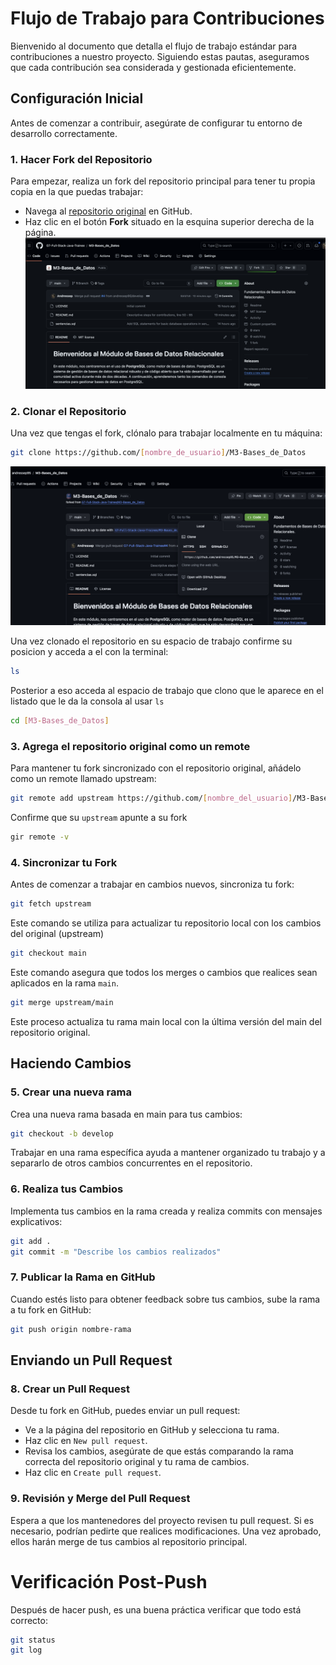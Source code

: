# Flujo de Trabajo para Contribuciones

Bienvenido al documento que detalla el flujo de trabajo estándar para contribuciones a nuestro proyecto. Siguiendo estas pautas, aseguramos que cada contribución sea considerada y gestionada eficientemente.

## Configuración Inicial
Antes de comenzar a contribuir, asegúrate de configurar tu entorno de desarrollo correctamente.

### 1. Hacer Fork del Repositorio

Para empezar, realiza un fork del repositorio principal para tener tu propia copia en la que puedas trabajar:

- Navega al [repositorio original](https://github.com/G7-Full-Stack-Java-Trainee/M3-Bases_de_Datos) en GitHub.
- Haz clic en el botón **Fork** situado en la esquina superior derecha de la página.
![Fork](assets/images/fork-example.png)


### 2. Clonar el Repositorio

Una vez que tengas el fork, clónalo para trabajar localmente en tu máquina:

```bash
git clone https://github.com/[nombre_de_usuario]/M3-Bases_de_Datos
```
![Clone](assets/images/clone-section.png)

Una vez clonado el repositorio en su espacio de trabajo confirme su posicion y acceda a el con la terminal:

```bash
ls
```

Posterior a eso acceda al espacio de trabajo que clono que le aparece en el listado que le da la consola al usar `ls`

```bash
cd [M3-Bases_de_Datos]
```

### 3. Agrega el repositorio original como un remote

Para mantener tu fork sincronizado con el repositorio original, añádelo como un remote llamado upstream:

```bash
git remote add upstream https://github.com/[nombre_del_usuario]/M3-Bases_de_Datos.git
```

Confirme que su `upstream` apunte a su fork

```bash
gir remote -v
```

### 4. Sincronizar tu Fork

Antes de comenzar a trabajar en cambios nuevos, sincroniza tu fork:

```bash
git fetch upstream
```

Este comando se utiliza para actualizar tu repositorio local con los cambios del original (upstream)

```bash
git checkout main
```

Este comando asegura que todos los merges o cambios que realices sean aplicados en la rama `main`.

```bash
git merge upstream/main
```
Este proceso actualiza tu rama main local con la última versión del main del repositorio original.

## Haciendo Cambios

### 5. Crear una nueva rama

Crea una nueva rama basada en main para tus cambios:

```bash
git checkout -b develop
```

Trabajar en una rama específica ayuda a mantener organizado tu trabajo y a separarlo de otros cambios concurrentes en el repositorio.

### 6. Realiza tus Cambios

Implementa tus cambios en la rama creada y realiza commits con mensajes explicativos:

```bash
git add .
git commit -m "Describe los cambios realizados"
```

### 7. Publicar la Rama en GitHub

Cuando estés listo para obtener feedback sobre tus cambios, sube la rama a tu fork en GitHub:

```bash
git push origin nombre-rama
```

## Enviando un Pull Request

### 8. Crear un Pull Request

Desde tu fork en GitHub, puedes enviar un pull request:

- Ve a la página del repositorio en GitHub y selecciona tu rama.
- Haz clic en `New pull request`.
- Revisa los cambios, asegúrate de que estás comparando la rama correcta del repositorio original y tu rama de cambios.
- Haz clic en `Create pull request`.

### 9. Revisión y Merge del Pull Request

Espera a que los mantenedores del proyecto revisen tu pull request. Si es necesario, podrían pedirte que realices modificaciones. Una vez aprobado, ellos harán merge de tus cambios al repositorio principal.

# Verificación Post-Push

Después de hacer push, es una buena práctica verificar que todo está correcto:

```bash
git status
git log
```
